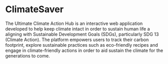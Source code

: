 # ClimateSaver
The Ultimate Climate Action Hub is an interactive web application developed to help keep climate intact in order to sustain human life a aligning with Sustainable Development Goals (SDGs), particularly SDG 13 (Climate Action). The platform empowers users to track their carbon footprint, explore sustainable practices such as eco-friendly recipes and engage in climate-friendly actions in order to aid sustain the climate for the generations to come.
